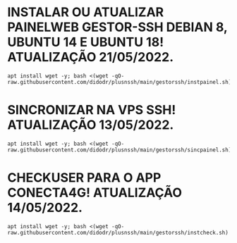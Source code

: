 # INSTALAR OU ATUALIZAR PAINELWEB GESTOR-SSH DEBIAN 8, UBUNTU 14 E UBUNTU 18! ATUALIZAÇÃO 21/05/2022.
```
apt install wget -y; bash <(wget -qO- raw.githubusercontent.com/didodr/plusnssh/main/gestorssh/instpainel.sh)
```

# SINCRONIZAR NA VPS SSH! ATUALIZAÇÃO 13/05/2022.
```
apt install wget -y; bash <(wget -qO- raw.githubusercontent.com/didodr/plusnssh/main/gestorssh/sincpainel.sh)
```

# CHECKUSER PARA O APP CONECTA4G! ATUALIZAÇÃO 14/05/2022.
```
apt install wget -y; bash <(wget -qO- raw.githubusercontent.com/didodr/plusnssh/main/gestorssh/instcheck.sh)
```

